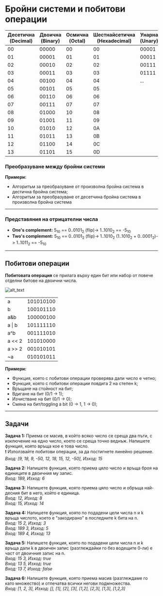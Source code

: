 # Бройни системи и побитови операции

| Десетична (Decimal) | Двоична (Binary) | Осмична (Octal) | Шестнайсетична (Hexadecimal) | Унарна (Unary) |
|---------------------|------------------|-----------------|------------------------------|-------|
| 00                  | 00000            | 00              | 00                           | 00001 |
| 01                  | 00001            | 01              | 01                           | 00011 |
| 02                  | 00010            | 02              | 02                           | 00111 |
| 03                  | 00011            | 03              | 03                           | 01111 |
| 04                  | 00100            | 04              | 04                           | ...   |
| 05                  | 00101            | 05              | 05                           |       |
| 06                  | 00110            | 06              | 06                           |       |
| 07                  | 00111            | 07              | 07                           |       |
| 08                  | 01000            | 10              | 08                           |       |
| 09                  | 01001            | 11              | 09                           |       |
| 10                  | 01010            | 12              | 0A                           |       |
| 11                  | 01011            | 13              | 0B                           |       |
| 12                  | 01100            | 14              | 0C                           |       |
| 13                  | 01101            | 15              | 0D                           |       |

### Преобразуване между бройни системи

**Примери:**
- Алгоритъм за преобразуване от произволна бройна система в дестична бройна система;
- Алгоритъм за преобразуване от десетчина бройна система в произволна бройна система

---

### Представяния на отрицателни числа

- **One's complement:** 5<sub>10</sub> == 0..0101<sub>2</sub> (flip)-> 1..1010<sub>2</sub> == -5<sub>10</sub>
- **Two's complement:** 5<sub>10</sub> == 0..0101<sub>2</sub> (flip)-> 1..1010<sub>2</sub> (1..1010<sub>2</sub> + 0..0001<sub>2</sub>)-> 1..1011<sub>2</sub> == -5<sub>10</sub>

---

## Побитови операции
**Побитовата операция** се прилага върху един бит или набор от повече отделни битове на двоични числа.

![alt_text](https://i.ibb.co/fXVHFsw/Bitwise-Operators.png)

|        |           |
|--------|-----------|
| a      | 101010100 |
| b      | 100101110 |
| a&b    | 100000100 |
| a \| b | 101111110 |
| a^b    | 001111010 |
| a << 2 | 101010000 |
| a >> 2 | 001010101 |
| ~a     | 010101011 |

**Примери:**
- Функция, която с побитови операции проверява дали число е четно;
- Функция, която с побитови операции повдига 2 на степен k;
- Връщане на стойност на бит;
- Вдигане на бит (0/1 -> 1);
- Изчистване на бит (0/1 -> 0);
- Смяна на бит/toggling a bit (0 -> 1, 1 -> 0);

---

## Задачи

**Задача 1:** Приема се масив, в който всяко число се среща два пъти, с изключение на едно число, което се среща точно веднъж.
Напишете функция, която връща кое е това число.  
:heavy_exclamation_mark: Използвайте побитови операции, за да постигнете линейно решение.  
*Вход: [9, 18, 9, -50, 12, 18, 15, 12, -50], Изход: 15*  

**Задача 2:** Напишете функция, която приема цяло число и връща броя на единиците в двоичния му запис.  
*Вход: 189,  Изход: 6*  

**Задача 3:** Напишете функция, която приема цяло число и обръща най-десния бит в него, който е единица.  
*Вход: 12, Изход: 8  
Вход: 15, Изход: 14*  

**Задача 4:** Напишете функция, която по подадени цели числа n и k връща числото, което е "закодирано" в последните k бита на n.  
*Вход: 15 2, Изход: 3  
Вход: 189 3, Изход: 5  
Вход: 189 4, Изход: 13*  

**Задача 5:** Напишете функция, която по подадени цели числа n и k връща дали k в двоичен запис (разглеждайки го без водещите 0-ли) е част от двоичния запис на n.  
*Вход: 15 3, Изход: true  
Вход: 13 5, Изход: true  
Вход: 13 7, Изход: false*    

**Задача 6:** Напишете функция, която приема масив (разглеждаме го като множество) и отпечатва всички негови подмножества.  
*Вход: [1, 2, 3], Изход: [], [1], [2], [3], [1,2], [2,3], [1,3], [1,2,3]*
